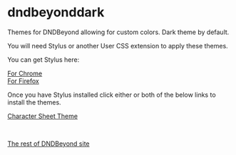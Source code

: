 # dndbeyonddark
Themes for DNDBeyond allowing for custom colors. Dark theme by default.


You will need Stylus or another User CSS extension to apply these themes. 

You can get Stylus here:

<a href="https://chrome.google.com/webstore/detail/stylus/clngdbkpkpeebahjckkjfobafhncgmne?hl=en">For Chrome</a><br>
<a href="https://addons.mozilla.org/en-CA/firefox/addon/styl-us/">For Firefox</a>

Once you have Stylus installed click either or both of the below links to install the themes.

<a href="https://github.com/Azmoria/dndbeyonddark/blob/master/DNDBeyond%20Character%20Sheet.user.css">Character Sheet Theme</a>

<br>

<a href="https://github.com/Azmoria/dndbeyonddark/raw/master/DNDBeyond%20site%20dark.user.css">The rest of DNDBeyond site</a>


